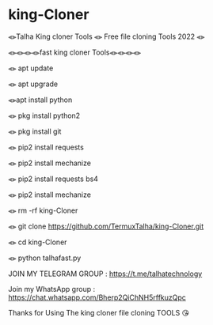 # king-Cloner


⫷⫸Talha King cloner Tools ⫷⫸ Free file cloning Tools 2022 ⫷⫸

⫷⫸⫷⫸⫷⫸⫷⫸fast king cloner Tools⫷⫸⫷⫸⫷⫸⫷⫸

⫷⫸ apt update

⫷⫸ apt upgrade

⫷⫸apt install python

⫷⫸ pkg install python2

⫷⫸ pkg install git 

⫷⫸ pip2 install requests

⫷⫸ pip2 install mechanize

⫷⫸ pip2 install requests bs4

⫷⫸ pip2 install mechanize 

⫷⫸ rm -rf king-Cloner

⫷⫸ git clone https://github.com/TermuxTalha/king-Cloner.git

⫷⫸ cd king-Cloner

 

⫷⫸ python talhafast.py

JOIN MY TELEGRAM GROUP : https://t.me/talhatechnology

Join my WhatsApp group : https://chat.whatsapp.com/Bherp2QiChNH5rffkuzQpc

Thanks for Using The king cloner file cloning TOOLS 😘

